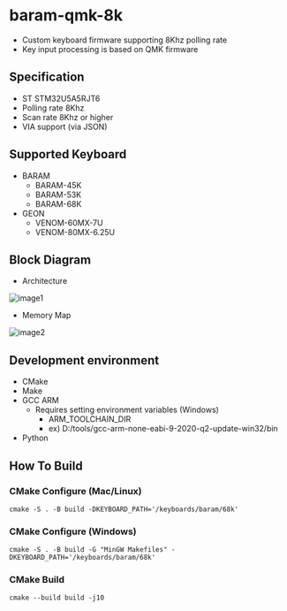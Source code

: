 # baram-qmk-8k
- Custom keyboard firmware supporting 8Khz polling rate
- Key input processing is based on QMK firmware

## Specification
- ST STM32U5A5RJT6
- Polling rate 8Khz
- Scan rate 8Khz or higher
- VIA support (via JSON)

## Supported Keyboard
- BARAM
  - BARAM-45K
  - BARAM-53K
  - BARAM-68K
- GEON
  - VENOM-60MX-7U
  - VENOM-80MX-6.25U


## Block Diagram
- Architecture

![image1](https://github.com/chcbaram/baram-qmk-8k/assets/5537436/ed6a02b7-92d9-49c4-958b-8beb2d3d48de)

- Memory Map

![image2](https://github.com/chcbaram/baram-qmk-8k/assets/5537436/4f19f183-4d41-49b0-bcf0-57e988811bd5)


## Development environment
- CMake
- Make
- GCC ARM
  - Requires setting environment variables (Windows)
    - ARM_TOOLCHAIN_DIR
    - ex) D:/tools/gcc-arm-none-eabi-9-2020-q2-update-win32/bin
- Python


## How To Build
### CMake Configure (Mac/Linux)
```
cmake -S . -B build -DKEYBOARD_PATH='/keyboards/baram/68k'
```

### CMake Configure (Windows)
```
cmake -S . -B build -G "MinGW Makefiles" -DKEYBOARD_PATH='/keyboards/baram/68k'
```

### CMake Build
```
cmake --build build -j10
```


